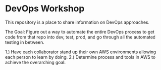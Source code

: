 # DevOps Workshop

This repository is a place to share information on DevOps approaches.

The Goal: Figure out a way to automate the entire DevOps process to get code from that repo into dev, test, prod, and go through all the automated testing in between.

1.) Have each collaborator stand up their own AWS environments allowing each person to learn by doing.
2.) Determine process and tools in AWS to achieve the overarching goal.
